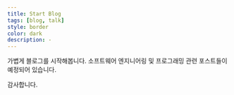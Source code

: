 ```yaml
---
title: Start Blog
tags: [blog, talk]
style: border
color: dark
description: -
---
```


<label>
가볍게 블로그를 시작해봅니다. 
소프트웨어 엔지니어링 및 프로그래밍 관련 포스트들이 예정되어 있습니다.

감사합니다.
</label>
